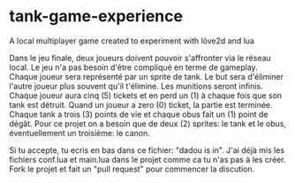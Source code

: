# tank-game-experience
A local multiplayer game created to experiment with löve2d and lua

Dans le jeu finale, deux joueurs doivent pouvoir s'affronter via le réseau local. Le jeu  n'a pas besoin d'être compliqué en terme de gameplay. Chaque joueur sera représenté par un sprite de tank. Le but sera d'éliminer l'autre joueur plus souvent qu'il t'élimine. Les munitions seront infinis. Chaque joueur aura cinq (5) tickets et en perd un (1) à chaque fois que son tank est détruit. Quand un joueur a zero (0) ticket, la partie est terminée. Chaque tank a trois (3) points de vie et chaque obus fait un (1) point de dégât. Pour ce projet on a besoin que de deux (2) sprites: le tank et le obus, éventuellement un troisième: le canon. 

Si tu accepte, tu ecris en bas dans ce fichier: "dadou is in". 
J'ai déjà mis les fichiers conf.lua et main.lua dans le projet comme ca tu n'as pas à les créer. 
Fork le projet et fait un "pull request" pour commencer la discution. 
